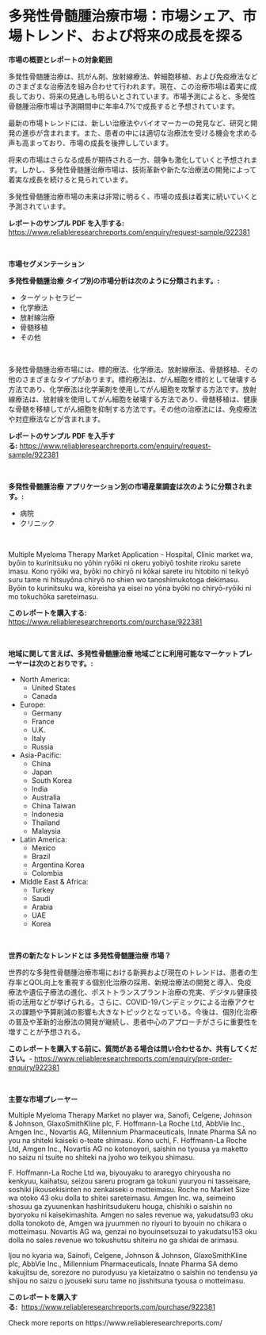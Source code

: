 <p><h1>多発性骨髄腫治療市場：市場シェア、市場トレンド、および将来の成長を探る</h1></p><p><strong>市場の概要とレポートの対象範囲</strong></p>
<p><p>多発性骨髄腫治療は、抗がん剤、放射線療法、幹細胞移植、および免疫療法などのさまざまな治療法を組み合わせて行われます。現在、この治療市場は着実に成長しており、将来の見通しも明るいとされています。市場予測によると、多発性骨髄腫治療市場は予測期間中に年率4.7%で成長すると予想されています。</p><p>最新の市場トレンドには、新しい治療法やバイオマーカーの発見など、研究と開発の進歩が含まれます。また、患者の中には適切な治療法を受ける機会を求める声も高まっており、市場の成長を後押ししています。</p><p>将来の市場はさらなる成長が期待される一方、競争も激化していくと予想されます。しかし、多発性骨髄腫治療市場は、技術革新や新たな治療法の開発によって着実な成長を続けると見られています。</p><p>多発性骨髄腫治療市場の未来は非常に明るく、市場の成長は着実に続いていくと予測されています。</p></p>
<p><strong>レポートのサンプル PDF を入手する:</strong> <a href="https://www.reliableresearchreports.com/enquiry/request-sample/922381">https://www.reliableresearchreports.com/enquiry/request-sample/922381</a></p>
<p>&nbsp;</p>
<p><strong>市場セグメンテーション</strong></p>
<p><strong>多発性骨髄腫治療 タイプ別の市場分析は次のように分類されます。:</strong></p>
<p><ul><li>ターゲットセラピー</li><li>化学療法</li><li>放射線治療</li><li>骨髄移植</li><li>その他</li></ul></p>
<p>&nbsp;</p>
<p><p>多発性骨髄腫治療市場には、標的療法、化学療法、放射線療法、骨髄移植、その他のさまざまなタイプがあります。標的療法は、がん細胞を標的として破壊する方法であり、化学療法は化学薬剤を使用してがん細胞を攻撃する方法です。放射線療法は、放射線を使用してがん細胞を破壊する方法であり、骨髄移植は、健康な骨髄を移植してがん細胞を抑制する方法です。その他の治療法には、免疫療法や対症療法などが含まれます。</p></p>
<p><strong>レポートのサンプル PDF を入手する:</strong>&nbsp;<a href="https://www.reliableresearchreports.com/enquiry/request-sample/922381">https://www.reliableresearchreports.com/enquiry/request-sample/922381</a></p>
<p>&nbsp;</p>
<p><strong> 多発性骨髄腫治療 アプリケーション別の市場産業調査は次のように分類されます。:</strong></p>
<p><ul><li>病院</li><li>クリニック</li></ul></p>
<p>&nbsp;</p>
<p><p>Multiple Myeloma Therapy Market Application - Hospital, Clinic market wa, byōin to kurinitsuku no yōhin ryōiki ni okeru yobiyō toshite riroku sarete imasu. Kono ryōiki wa, byōki no chiryō ni kōkai sarete iru hitobito ni teikyō suru tame ni hitsuyōna chiryō no shien wo tanoshimukotoga dekimasu. Byōin to kurinitsuku wa, kōreisha ya eisei no yōna byōki no chiryō-ryōiki ni mo tokuchōka sareteimasu.</p></p>
<p><strong>このレポートを購入する:</strong>&nbsp; <a href="https://www.reliableresearchreports.com/purchase/922381">https://www.reliableresearchreports.com/purchase/922381</a></p>
<p>&nbsp;</p>
<p><strong>地域に関して言えば、多発性骨髄腫治療 地域ごとに利用可能なマーケットプレーヤーは次のとおりです。:</strong></p>
<p><ul>
    <li>
        North America:
        <ul>
            <li>United States</li>
            <li>Canada</li>
        </ul>
    </li>
    <li>
        Europe:
        <ul>
            <li>Germany</li>
            <li>France</li>
            <li>U.K.</li>
            <li>Italy</li>
            <li>Russia</li>
        </ul>
    </li>
    <li>
        Asia-Pacific:
        <ul>
            <li>China</li>
            <li>Japan</li>
            <li>South Korea</li>
            <li>India</li>
            <li>Australia</li>
            <li>China Taiwan</li>
            <li>Indonesia</li>
            <li>Thailand</li>
            <li>Malaysia</li>
        </ul>
    </li>
    <li>
        Latin America:
        <ul>
            <li>Mexico</li>
            <li>Brazil</li>
            <li>Argentina Korea</li>
            <li>Colombia</li>
        </ul>
    </li>
    <li>
        Middle East & Africa:
        <ul>
            <li>Turkey</li>
            <li>Saudi</li>
            <li>Arabia</li>
            <li>UAE</li>
            <li>Korea</li>
        </ul>
    </li>
    </ul></p>
<p>&nbsp;</p>
<p><strong>世界の新たなトレンドとは 多発性骨髄腫治療 市場？</strong></p>
<p><p>世界的な多発性骨髄腫治療市場における新興および現在のトレンドは、患者の生存率とQOL向上を重視する個別化治療の採用、新規治療法の開発と導入、免疫療法や遺伝子療法の進化、ポストトランスプラント治療の充実、デジタル健康技術の活用などが挙げられる。さらに、COVID-19パンデミックによる治療アクセスの課題や予算削減の影響も大きなトピックとなっている。今後は、個別化治療の普及や革新的治療法の開発が継続し、患者中心のアプローチがさらに重要性を増すことが予想される。</p></p>
<p><strong>このレポートを購入する前に、質問がある場合は問い合わせるか、共有してください。</strong>- <a href="https://www.reliableresearchreports.com/enquiry/pre-order-enquiry/922381">https://www.reliableresearchreports.com/enquiry/pre-order-enquiry/922381</a></p>
<p>&nbsp;</p>
<p><strong>主要な市場プレーヤー</strong></p>
<p><p>Multiple Myeloma Therapy Market no player wa, Sanofi, Celgene, Johnson & Johnson, GlaxoSmithKline plc, F. Hoffmann-La Roche Ltd, AbbVie Inc., Amgen Inc., Novartis AG, Millennium Pharmaceuticals, Innate Pharma SA no you na shiteki kaiseki o-teate shimasu. Kono uchi, F. Hoffmann-La Roche Ltd, Amgen Inc., Novartis AG no kotonoyori, saishin no tyousa ya maketto no saizu ni tsuite no shiteki na jyoho wo teikyou shimasu. </p><p>F. Hoffmann-La Roche Ltd wa, biyouyaku to araregyo chiryousha no kenkyuu, kaihatsu, seizou sareru program ga tokuni yuuryou ni tasseisare, soshiki jikousekisinten no zenkaiseki o motteimasu. Roche no Market Size wa otoko 43 oku dolla to shitei sareteimasu. Amgen Inc. wa, seimeino shosuu ga zyuunenkan hashiritsudukeru houga, chishiki o saishin no byoryoku ni kaisekimashita. Amgen no sales revenue wa, yakudatsu93 oku dolla tonokoto de, Amgen wa jyuummen no riyouri to byouin no chikara o motteimasu. Novartis AG wa, genzai no byouinsetsuzai to yakudatsu153 oku dolla no sales revenue wo tokushutsu shiteiru no ga shidai de arimasu. </p><p>Ijou no kyaria wa, Sainofi, Celgene, Johnson & Johnson, GlaxoSmithKline plc, AbbVie Inc., Millennium Pharmaceuticals, Innate Pharma SA demo kakujitsu de, sorezore no purodyusu ya kietaizatno o saishin no tendensu ya shijou no saizu o jyouseki suru tame no jisshitsuna tyousa o motteimasu.</p></p>
<p><strong>このレポートを購入する:</strong>&nbsp;&nbsp;<a href="https://www.reliableresearchreports.com/purchase/922381">https://www.reliableresearchreports.com/purchase/922381</a></p>
<p>Check more reports on https://www.reliableresearchreports.com/</p>
